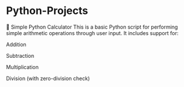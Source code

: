 # Python-Projects
🧮 Simple Python Calculator
This is a basic Python script for performing simple arithmetic operations through user input. It includes support for:

Addition

Subtraction

Multiplication

Division (with zero-division check)
